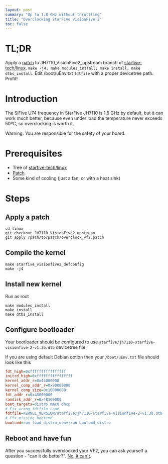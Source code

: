 ```yaml
---
layout: post
summary: "Up to 1.8 GHz without throttling"
title: "Overclocking StarFive VisionFive 2"
toc: false
---
```


# TL;DR

Apply a [patch](/posts_media/2023-10-21-overclocking-starfive-vf2/overclock_vf2.patch) to JH7110_VisionFive2_upstream branch of [starfive-tech/linux](https://github.com/starfive-tech/linux). `make -j4; make modules_install; make install; make dtbs_install`. Edit /boot/uEnv.txt `fdtfile` with a proper devicetree path. Profit!

# Introduction

The SiFive U74 frequency in StarFive JH7110 is 1.5 GHz by default, but it can work much better, because even under load the temperature never exceeds 50ºC, so overclocking is worth it.

Warning: You are responsible for the safety of your board.

# Prerequisites

- Tree of [starfive-tech/linux](https://github.com/starfive-tech/linux)
- [Patch](/posts_media/2023-10-21-overclocking-starfive-vf2/overclock_vf2.patch)
- Some kind of cooling (just a fan, or with a heat sink)

# Steps

## Apply a patch

```shell
cd linux
git checkout JH7110_VisionFive2_upstream
git apply /path/to/patch/overclock_vf2.patch
```

## Compile the kernel

```shell
make starfive_visionfive2_defconfig
make -j4
```

## Install new kernel

Run as root

```shell
make modules_install
make install
make dtbs_install
```

## Configure bootloader

Your bootloader should be configured to use `starfive/jh7110-starfive-visionfive-2-v1.3b.dtb` devicetree file.

If you are using default Debian option then your `/boot/uEnv.txt` file should look like this

```ini
fdt_high=0xffffffffffffffff
initrd_high=0xffffffffffffffff
kernel_addr_r=0x44000000
kernel_comp_addr_r=0x90000000
kernel_comp_size=0x10000000
fdt_addr_r=0x48000000
ramdisk_addr_r=0x48100000
boot_targets=distro mmc0 dhcp
# Fix wrong fdtfile name
fdtfile=KERNEL_VERSION/starfive/jh7110-starfive-visionfive-2-v1.3b.dtb
# Fix missing bootcmd
bootcmd=run load_distro_uenv;run bootcmd_distro
```

## Reboot and have fun

After you successfully overclocked your VF2, you can ask yourself a question - "can it do better?". [No, it can't](http://forum.rvspace.org/t/how-do-you-overclock-the-vf2/2920/5).